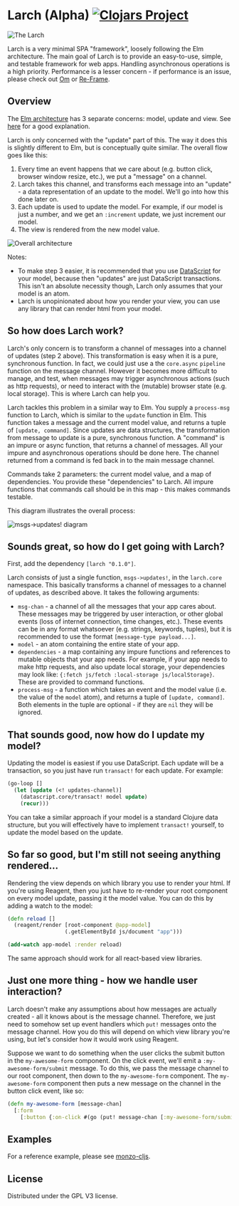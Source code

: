 # Larch (Alpha)  [![Clojars Project](https://img.shields.io/clojars/v/larch.svg)](https://clojars.org/larch)

![The Larch](https://s-media-cache-ak0.pinimg.com/originals/17/ff/7f/17ff7f207250309896e0d1f859c9ed41.jpg)

Larch is a very minimal SPA "framework", loosely following the Elm architecture. The main goal of Larch is to provide an easy-to-use, simple, and testable framework for web apps. Handling asynchronous operations is a high priority. Performance is a lesser concern - if performance is an issue, please check out [Om](https://github.com/omcljs/om) or [Re-Frame](https://github.com/Day8/re-frame).

## Overview

The [Elm architecture](https://guide.elm-lang.org/architecture/) has 3 separate concerns: model, update and view. See [here](https://dennisreimann.de/articles/elm-architecture-overview.html) for a good explanation.

Larch is only concerned with the "update" part of this. The way it does this is slightly different to Elm, but is conceptually quite similar. The overall flow goes like this:

1. Every time an event happens that we care about (e.g. button click, browser window resize, etc.), we put a "message" on a channel.
2. Larch takes this channel, and transforms each message into an "update" - a data representation of an update to the model. We'll go into how this done later on.
3. Each update is used to update the model. For example, if our model is just a number, and we get an `:increment` update, we just increment our model.
4. The view is rendered from the new model value.

![Overall architecture](images/larch-architecture.png)

Notes:
* To make step 3 easier, it is recommended that you use [DataScript](https://github.com/tonsky/datascript) for your model, because then "updates" are just DataScript transactions. This isn't an absolute necessity though, Larch only assumes that your model is an atom.
* Larch is unopinionated about how you render your view, you can use any library that can render html from your model.

## So how does Larch work?

Larch's only concern is to transform a channel of messages into a channel of updates (step 2 above). This transformation is easy when it is a pure, synchronous function. In fact, we could just use a the `core.async` `pipeline` function on the message channel. However it becomes more difficult to manage, and test, when messages may trigger asynchronous actions (such as http requests), or need to interact with the (mutable) browser state (e.g. local storage). This is where Larch can help you. 

Larch tackles this problem in a similar way to Elm. You supply a `process-msg` function to Larch, which is similar to the `update` function in Elm. This function takes a message and the current model value, and returns a tuple of `[update, command]`. Since updates are data structures, the transformation from message to update is a pure, synchronous function. A "command" is an impure or async function, that returns a channel of messages. All your impure and asynchronous operations should be done here. The channel returned from a command is fed back in to the main message channel.

Commands take 2 parameters: the current model value, and a map of dependencies. You provide these "dependencies" to Larch. All impure functions that commands call should be in this map - this makes commands testable. 

This diagram illustrates the overall process:

![msgs->updates! diagram](images/larch-msgs-updates.png)

## Sounds great, so how do I get going with Larch?

First, add the dependency `[larch "0.1.0"]`.

Larch consists of just a single function, `msgs->updates!`, in the `larch.core` namespace. This basically transforms a channel of messages to a channel of updates, as described above. It takes the following arguments:

* `msg-chan` - a channel of all the messages that your app cares about. These messages may be triggered by user interaction, or other global events (loss of internet connection, time changes, etc.). These events can be in any format whatsoever (e.g. strings, keywords, tuples), but it is recommended to use the format `[message-type payload...]`.
* `model` - an atom containing the entire state of your app.
* `dependencies` - a map containing any impure functions and references to mutable objects that your app needs. For example, if your app needs to make http requests, and also update local storage, your dependencies may look like: `{:fetch js/fetch :local-storage js/localStorage}`. These are provided to command functions.
* `process-msg` - a function which takes an event and the model value (i.e. the value of the `model` atom), and returns a tuple of `[update, command]`. Both elements in the tuple are optional - if they are `nil` they will be ignored.

## That sounds good, now how do I update my model?

Updating the model is easiest if you use DataScript. Each update will be a transaction, so you just have run `transact!` for each update. For example:

``` clojure
(go-loop []
  (let [update (<! updates-channel)]
    (datascript.core/transact! model update)
    (recur)))
```

You can take a similar approach if your model is a standard Clojure data structure, but you will effectively have to implement `transact!` yourself, to update the model based on the update.

## So far so good, but I'm still not seeing anything rendered...

Rendering the view depends on which library you use to render your html. If you're using Reagent, then you just have to re-render your root component on every model update, passing it the model value. You can do this by adding a watch to the model:

``` clojure
(defn reload []
  (reagent/render [root-component @app-model]
                  (.getElementById js/document "app")))

(add-watch app-model :render reload)
```

The same approach should work for all react-based view libraries.

## Just one more thing - how we handle user interaction?

Larch doesn't make any assumptions about how messages are actually created - all it knows about is the message channel. Therefore, we just need to somehow set up event handlers which `put!` messages onto the message channel. How you do this will depend on which view library you're using, but let's consider how it would work using Reagent.

Suppose we want to do something when the user clicks the submit button in the `my-awesome-form` component. On the click event, we'll emit a `:my-awesome-form/submit` message. To do this, we pass the message channel to our root component, then down to the `my-awesome-form` component. The `my-awesome-form` component then puts a new message on the channel in the button click event, like so:

``` clojure
(defn my-awesome-form [message-chan]
  [:form
    [:button {:on-click #(go (put! message-chan [:my-awesome-form/submit %]))}]])
```

## Examples

For a reference example, please see [monzo-cljs](https://github.com/DaveWM/monzo-cljs).

## License

Distributed under the GPL V3 license.
